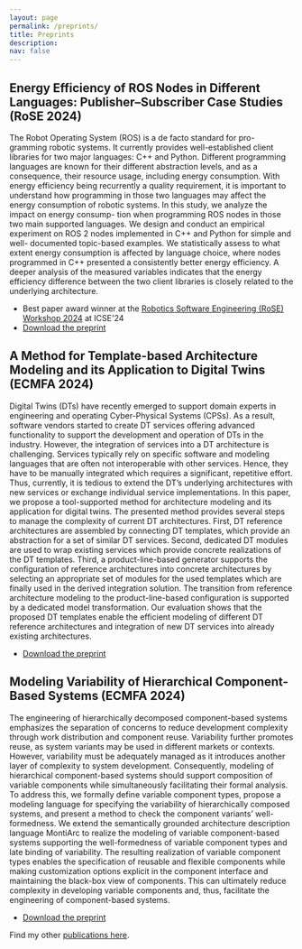 ```yaml
---
layout: page
permalink: /preprints/
title: Preprints
description: 
nav: false
---
```


## Energy Efficiency of ROS Nodes in Different Languages: Publisher–Subscriber Case Studies (RoSE 2024)


The Robot Operating System (ROS) is a de facto standard for pro- gramming robotic systems. It currently provides well-established client libraries for two major languages: C++ and Python. Different programming languages are known for their different abstraction levels, and as a consequence, their resource usage, including energy consumption. With energy efficiency being recurrently a quality requirement, it is important to understand how programming in those two languages may affect the energy consumption of robotic systems. In this study, we analyze the impact on energy consump- tion when programming ROS nodes in those two main supported languages. We design and conduct an empirical experiment on ROS 2 nodes implemented in C++ and Python for simple and well- documented topic-based examples. We statistically assess to what extent energy consumption is affected by language choice, where nodes programmed in C++ presented a consistently better energy efficiency. A deeper analysis of the measured variables indicates that the energy efficiency difference between the two client libraries is closely related to the underlying architecture.

- Best paper award winner at the [Robotics Software Engineering (RoSE) Workshop 2024](https://rose-workshops.github.io/rose2024/) at ICSE'24
- [Download the preprint](https://github.com/awortmann/awortmann.github.io/raw/master/downloads/preprints/Energy_Efficiency_of_ROS_Nodes_in_Different_Languages_-_Publisher-Subscriber_Case_Studies.pdf)


## A Method for Template-based Architecture Modeling and its Application to Digital Twins (ECMFA 2024)

Digital Twins (DTs) have recently emerged to support domain experts in engineering and operating Cyber-Physical Systems (CPSs). As a result, software vendors started to create DT services offering advanced functionality to support the development and operation of DTs in the industry. However, the integration of services into a DT architecture is challenging. Services typically rely on specific software and modeling languages that are often not interoperable with other services. Hence, they have to be manually integrated which requires a significant, repetitive effort. Thus, currently, it is tedious to extend the DT’s underlying architectures with new services or exchange individual service implementations. In this paper, we propose a tool-supported method for architecture modeling and its application for digital twins. The presented method provides several steps to manage the complexity of current DT architectures. First, DT reference architectures are assembled by connecting DT templates, which provide an abstraction for a set of similar DT services. Second, dedicated DT modules are used to wrap existing services which provide concrete realizations of the DT templates. Third, a product-line-based generator supports the configuration of reference architectures into concrete architectures by selecting an appropriate set of modules for the used templates which are finally used in the derived integration solution. The transition from reference architecture modeling to the product-line-based configuration is supported by a dedicated model transformation. Our evaluation shows that the proposed DT templates enable the efficient modeling of different DT reference architectures and integration of new DT services into already existing architectures.

- [Download the preprint](https://github.com/awortmann/awortmann.github.io/raw/master/downloads/preprints/A_Method_for_Template-based_Architecture_Modeling_and_its_Application_to_Digital_Twins.pdf)


## Modeling Variability of Hierarchical Component-Based Systems (ECMFA 2024)

The engineering of hierarchically decomposed component-based systems emphasizes the separation of concerns to reduce development complexity through work distribution and component reuse. Variability further promotes reuse, as system variants may be used in different markets or contexts. However, variability must be adequately managed as it introduces another layer of complexity to system development. Consequently, modeling of hierarchical component-based systems should support composition of variable components while simultaneously facilitating their formal analysis. To address this, we formally define variable component types, propose a modeling language for specifying the variability of hierarchically composed systems, and present a method to check the component variants’ well-formedness. We extend the semantically grounded architecture description language MontiArc to realize the modeling of variable component-based systems supporting the well-formedness of variable component types and late binding of variability. The resulting realization of variable component types enables the specification of reusable and flexible components while making customization options explicit in the component interface and maintaining the black-box view of components. This can ultimately reduce complexity in developing variable components and, thus, facilitate the engineering of component-based systems.

- [Download the preprint](https://github.com/awortmann/awortmann.github.io/raw/master/downloads/preprints/Modeling_Variability_of_Hierarchical_Component-Based_Systems.pdf)

Find my other [publications here](https://awortmann.github.io/publications/).